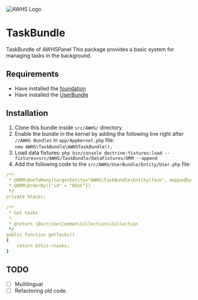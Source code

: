 ![AWHS Logo](https://nicolasmeloni.ovh/images/awhspanel.png)

# TaskBundle
TaskBundle of AWHSPanel
This package provides a basic system for managing tasks in the background.

## Requirements
* Have installed the [foundation](https://github.com/TheGrimmChester/AWHSPanel/blob/master/README.md)  
* Have installed the [UserBundle](https://github.com/TheGrimmChester/UserBundle/blob/master/README.md)

## Installation
1. Clone this bundle inside `src/AWHS/` directory.
2. Enable the bundle in the kernel by adding the following line right after `//AWHS Bundles` in `app/AppKernel.php` file:  
`new AWHS\TaskBundle\AWHSTaskBundle(),`
3. Load data fixtures: `php bin/console doctrine:fixtures:load --fixtures=src/AWHS/TaskBundle/DataFixtures/ORM --append`
4. Add the following code to the `src/AWHS/UserBundle/Entity/User.php` file:
```yaml
/**
 * @ORM\OneToMany(targetEntity="AWHS\TaskBundle\Entity\Task", mappedBy="user")
 * @ORM\OrderBy({"id" = "DESC"})
 */
private $tasks;

/**
 * Get tasks
 *
 * @return \Doctrine\Common\Collections\Collection
 */
public function getTasks()
{
    return $this->tasks;
}
```

## TODO
- [ ] Multilingual
- [ ] Refactoring old code.
